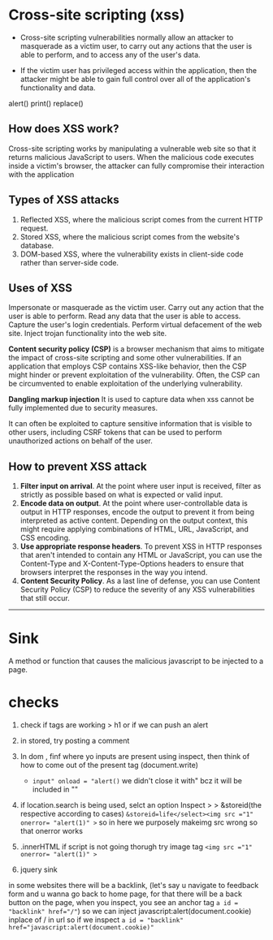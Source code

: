  
# Cross-site scripting (xss)


* Cross-site scripting vulnerabilities normally allow an attacker to masquerade as a victim user, to carry out any actions that the user is able to perform, and to access any of the user's data. 
- If the victim user has privileged access within the application, then the attacker might be able to gain full control over all of the application's functionality and data.


 alert() 
 print()
 replace()

## How does XSS work?

Cross-site scripting works by manipulating a vulnerable web site so that it returns malicious JavaScript to users. When the malicious code executes inside a victim's browser, the attacker can fully compromise their interaction with the application

## Types of XSS attacks

1. Reflected XSS, where the malicious script comes from the current HTTP request.
2. Stored XSS, where the malicious script comes from the website's database.
3. DOM-based XSS, where the vulnerability exists in client-side code rather than server-side code.

## Uses of XSS

Impersonate or masquerade as the victim user.
Carry out any action that the user is able to perform.
Read any data that the user is able to access.
Capture the user's login credentials.
Perform virtual defacement of the web site.
Inject trojan functionality into the web site.

__Content security policy (CSP)__ is a browser mechanism that aims to mitigate the impact of cross-site scripting and some other vulnerabilities. If an application that employs CSP contains XSS-like behavior, then the CSP might hinder or prevent exploitation of the vulnerability. Often, the CSP can be circumvented to enable exploitation of the underlying vulnerability.

__Dangling markup injection__ It is used to capture data when xss cannot be fully implemented due to security measures.

 It can often be exploited to capture sensitive information that is visible to other users, including CSRF tokens that can be used to perform unauthorized actions on behalf of the user.


## How to prevent XSS attack

1. __Filter input on arrival__. At the point where user input is received, filter as strictly as possible based on what is expected or valid input.
2. __Encode data on output__. At the point where user-controllable data is output in HTTP responses, encode the output to prevent it from being interpreted as active content. Depending on the output context, this might require applying combinations of HTML, URL, JavaScript, and CSS encoding.
3. __Use appropriate response headers__. To prevent XSS in HTTP responses that aren't intended to contain any HTML or JavaScript, you can use the Content-Type and X-Content-Type-Options headers to ensure that browsers interpret the responses in the way you intend.
4. __Content Security Policy__. As a last line of defense, you can use Content Security Policy (CSP) to reduce the severity of any XSS vulnerabilities that still occur.

***
# Sink

A method or function that causes the malicious javascript to be injected to a page.

# checks

1. check if tags are working >  h1 or if we can push an alert
2. in stored, try posting a comment
3. In dom , finf where yo inputs are present using inspect, then think of how to come out of the present tag (document.write)
    * `input" onload = "alert()` we didn't close it with" bcz it will be included in ""
4. if location.search is being used, 
 selct an option Inspect >  > &storeid(the respective according to cases) 
 `&storeid=life</select><img src ="1" onerror= "alert(1)" >`
 so in here we purposely makeimg src wrong so that onerror works

5. .innerHTML
if script is not going thorugh try image tag
`<img src ="1" onerror= "alert(1)" >`

6. jquery sink

in some websites there will be a backlink, (let's say u navigate to feedback form and u wanna go back to home page, for that there will be a back button on the page, when you inspect, you see an anchor tag `a id = "backlink" href="/"`)
so we can inject javascript:alert(document.cookie) inplace of / in url
so if we inspect `a id = "backlink" href="javascript:alert(document.cookie)"`